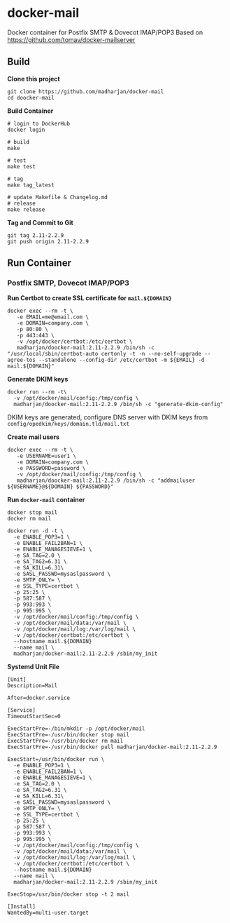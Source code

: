# docker-mail
Docker container for Postfix SMTP & Dovecot IMAP/POP3
Based on https://github.com/tomav/docker-mailserver

## Build

**Clone this project**
```
git clone https://github.com/madharjan/docker-mail
cd doocker-mail
```

**Build Container**
```
# login to DockerHub
docker login

# build
make

# test
make test

# tag
make tag_latest

# update Makefile & Changelog.md
# release
make release
```

**Tag and Commit to Git**
```
git tag 2.11-2.2.9
git push origin 2.11-2.2.9
```

## Run Container

### Postfix SMTP, Dovecot IMAP/POP3

**Run Certbot to create SSL certificate for `mail.${DOMAIN}`**
```
docker exec --rm -t \
   -e EMAIL=me@email.com \
   -e DOMAIN=company.com \
   -p 80:80 \
   -p 443:443 \
   -v /opt/docker/certbot:/etc/certbot \
   madharjan/doocker-mail:2.11-2.2.9 /bin/sh -c "/usr/local/sbin/certbot-auto certonly -t -n --no-self-upgrade --agree-tos --standalone --config-dir /etc/certbot -m ${EMAIL} -d mail.${DOMAIN}"
```

**Generate DKIM keys**
```
docker run --rm -t\
  -v /opt/docker/mail/config:/tmp/config \
  madharjan/doocker-mail:2.11-2.2.9 /bin/sh -c "generate-dkim-config"
```
DKIM keys are generated, configure DNS server with DKIM keys from `config/opedkim/keys/domain.tld/mail.txt`

**Create mail users**
```
docker exec --rm -t \
   -e USERNAME=user1 \
   -e DOMAIN=company.com \
   -e PASSWORD=password \
   -v /opt/docker/mail/config:/tmp/config \
   madharjan/doocker-mail:2.11-2.2.9 /bin/sh -c "addmailuser ${USERNAME}@${DOMAIN} ${PASSWORD}"
```

**Run `docker-mail` container**
```
docker stop mail
docker rm mail

docker run -d -t \
  -e ENABLE_POP3=1 \
  -e ENABLE_FAIL2BAN=1 \
  -e ENABLE_MANAGESIEVE=1 \
  -e SA_TAG=2.0 \
  -e SA_TAG2=6.31 \
  -e SA_KILL=6.31\
  -e SASL_PASSWD=mysaslpassword \
  -e SMTP_ONLY= \
  -e SSL_TYPE=certbot \
  -p 25:25 \
  -p 587:587 \
  -p 993:993 \
  -p 995:995 \
  -v /opt/docker/mail/config:/tmp/config \
  -v /opt/docker/mail/data:/var/mail \
  -v /opt/docker/mail/log:/var/log/mail \
  -v /opt/docker/certbot:/etc/certbot \
  --hostname mail.${DOMAIN}
  --name mail \
  madharjan/docker-mail:2.11-2.2.9 /sbin/my_init
```

**Systemd Unit File**
```
[Unit]
Description=Mail

After=docker.service

[Service]
TimeoutStartSec=0

ExecStartPre=-/bin/mkdir -p /opt/docker/mail
ExecStartPre=-/usr/bin/docker stop mail
ExecStartPre=-/usr/bin/docker rm mail
ExecStartPre=-/usr/bin/docker pull madharjan/docker-mail:2.11-2.2.9

ExecStart=/usr/bin/docker run \
  -e ENABLE_POP3=1 \
  -e ENABLE_FAIL2BAN=1 \
  -e ENABLE_MANAGESIEVE=1 \
  -e SA_TAG=2.0 \
  -e SA_TAG2=6.31 \
  -e SA_KILL=6.31\
  -e SASL_PASSWD=mysaslpassword \
  -e SMTP_ONLY= \
  -e SSL_TYPE=certbot \
  -p 25:25 \
  -p 587:587 \
  -p 993:993 \
  -p 995:995 \
  -v /opt/docker/mail/config:/tmp/config \
  -v /opt/docker/mail/data:/var/mail \
  -v /opt/docker/mail/log:/var/log/mail \
  -v /opt/docker/certbot:/etc/certbot \
  --hostname mail.${DOMAIN}
  --name mail \
  madharjan/docker-mail:2.11-2.2.9 /sbin/my_init

ExecStop=/usr/bin/docker stop -t 2 mail

[Install]
WantedBy=multi-user.target
```
